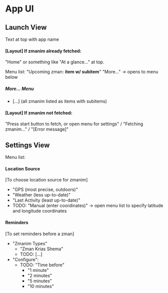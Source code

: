 # App UI

## Launch View

Text at top with app name

#### [Layout] If zmanim already fetched:

"Home" or something like "At a glance..." at top.

Menu list:
"Upcoming zman: **item w/ subitem**"
"More..." -> opens to menu below

##### More... Menu

- [...] (all zmanim listed as items with subitems)

#### [Layout] If zmanim not fetched:

"Press start button to fetch, or open menu for settings" / "Fetching zmanim..." / "[Error message]"

## Settings View

Menu list:

#### Location Source

[To choose location source for zmanim]

- "GPS (most precise, outdoors)"
- "Weather (less up-to-date)"
- "Last Activity (least up-to-date)"
- TODO: "Manual (enter coordinates)" -> open menu list to specify latitude and longitude coordinates

#### Reminders

[To set reminders before a zman]

- "Zmanim Types"
  - "Zman Krias Shema"
  - TODO: [...]
- "Configure":
  - TODO: "Time before"
    - "1 minute"
    - "2 minutes"
    - "5 minutes"
    - "10 minutes"
